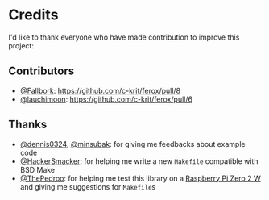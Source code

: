 # Credits

I'd like to thank everyone who have made contribution to improve this project:

## Contributors

- [@Fallbork](https://github.com/Fallbork): https://github.com/c-krit/ferox/pull/8
- [@lauchimoon](https://github.com/lauchimoon): https://github.com/c-krit/ferox/pull/6

## Thanks

- [@dennis0324](https://github.com/dennis0324), [@minsubak](https://github.com/minsubak): for giving me feedbacks about example code
- [@HackerSmacker](https://github.com/HackerSmacker): for helping me write a new `Makefile` compatible with BSD Make
- [@ThePedroo](https://github.com/thepedroo): for helping me test this library on a [Raspberry Pi Zero 2 W](https://www.raspberrypi.com/products/raspberry-pi-zero-2-w/) and giving me suggestions for `Makefile`s